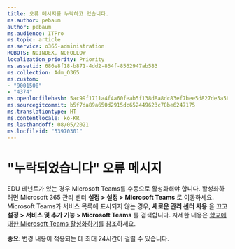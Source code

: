 ```yaml
---
title: 오류 메시지를 누락하고 있습니다.
ms.author: pebaum
author: pebaum
ms.audience: ITPro
ms.topic: article
ms.service: o365-administration
ROBOTS: NOINDEX, NOFOLLOW
localization_priority: Priority
ms.assetid: 686e8f18-b871-4dd2-864f-8562947ab583
ms.collection: Adm_O365
ms.custom:
- "9001500"
- "4374"
ms.openlocfilehash: 5ac99f1711a4f4a60feab5f138d8a8dc83ef7bee5d827de5a567417bfca9f5aa
ms.sourcegitcommit: b5f7da89a650d2915dc652449623c78be6247175
ms.translationtype: HT
ms.contentlocale: ko-KR
ms.lasthandoff: 08/05/2021
ms.locfileid: "53970301"
---
```

# <a name="youre-missing-out-error-message"></a>"누락되었습니다" 오류 메시지

EDU 테넌트가 있는 경우 Microsoft Teams를 수동으로 활성화해야 합니다. 활성화하려면 Microsoft 365 관리 센터 **설정 > 설정 > Microsoft Teams** 로 이동하세요. Microsoft Teams가 서비스 목록에 표시되지 않는 경우, **새로운 관리 센터 사용** 을 끄고 **설정 > 서비스 및 추가 기능 > Microsoft Teams** 를 검색합니다. 자세한 내용은 [학교에 대한 Microsoft Teams 활성화하기](https://docs.microsoft.com/microsoft-365/education/intune-edu-trial/enable-microsoft-teams#enable-microsoft-teams-for-your-school-1)를 참조하세요.

**중요**: 변경 내용이 적용되는 데 최대 24시간이 걸릴 수 있습니다.
